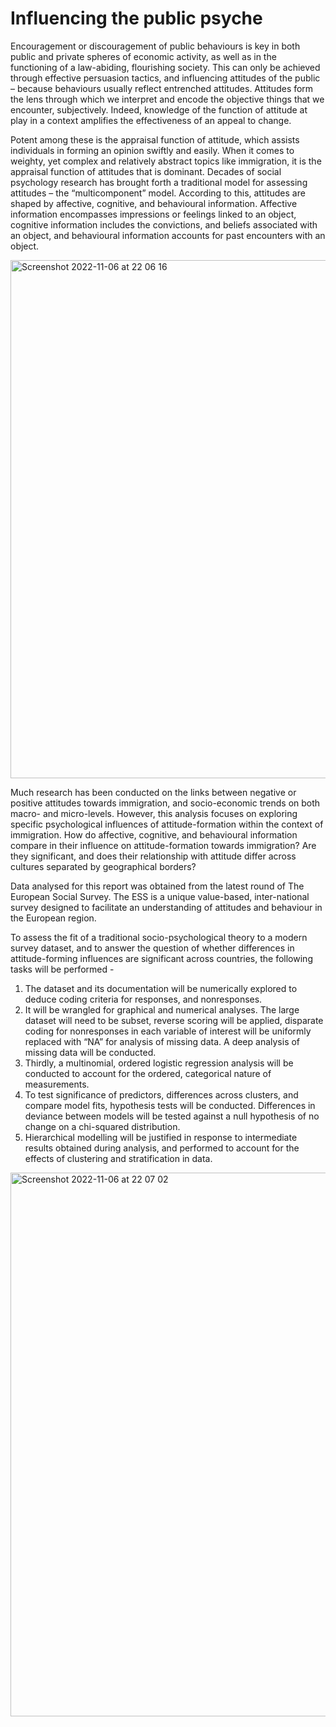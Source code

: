 # Influencing the public psyche

Encouragement or discouragement of public behaviours is key in both public and private
spheres of economic activity, as well as in the functioning of a law-abiding, flourishing
society. This can only be achieved through effective persuasion tactics, and influencing
attitudes of the public – because behaviours usually reflect entrenched attitudes.
Attitudes form the lens through which we interpret and encode the objective things that we
encounter, subjectively. Indeed, knowledge of the function of attitude at play in a context
amplifies the effectiveness of an appeal to change. 

Potent among these is the appraisal function of attitude, which assists individuals in forming an opinion swiftly and easily. When
it comes to weighty, yet complex and relatively abstract topics like immigration, it is the
appraisal function of attitudes that is dominant. Decades of social psychology research has
brought forth a traditional model for assessing attitudes – the “multicomponent” model.
According to this, attitudes are shaped by affective, cognitive, and behavioural information.
Affective information encompasses impressions or feelings linked to an object, cognitive
information includes the convictions, and beliefs associated with an object, and behavioural
information accounts for past encounters with an object.

<img width="829" alt="Screenshot 2022-11-06 at 22 06 16" src="https://user-images.githubusercontent.com/117599272/200197854-534dca44-a9b7-44af-9281-e4df6f4792ee.png">

Much research has been conducted on the links between negative or positive attitudes
towards immigration, and socio-economic trends on both macro- and micro-levels. However,
this analysis focuses on exploring specific psychological influences of attitude-formation
within the context of immigration. How do affective, cognitive, and behavioural information
compare in their influence on attitude-formation towards immigration? Are they significant,
and does their relationship with attitude differ across cultures separated by geographical
borders?

Data analysed for this report was obtained from the latest round of The European Social
Survey. The ESS is a unique value-based, inter-national survey designed to facilitate an
understanding of attitudes and behaviour in the European region.

To assess the fit of a traditional socio-psychological theory to a modern survey dataset, and to
answer the question of whether differences in attitude-forming influences are significant
across countries, the following tasks will be performed - 

1. The dataset and its 
documentation will be numerically explored to deduce coding criteria for responses, and nonresponses.
2. It will be wrangled for graphical and numerical analyses. The large
dataset will need to be subset, reverse scoring will be applied, disparate coding for nonresponses in each variable of interest will be uniformly replaced with “NA” for analysis of
missing data. A deep analysis of missing data will be conducted. 
3. Thirdly, a multinomial,
ordered logistic regression analysis will be conducted to account for the ordered, categorical nature
of measurements. 
4. To test significance of predictors, differences across clusters, and
compare model fits, hypothesis tests will be conducted. Differences in deviance between
models will be tested against a null hypothesis of no change on a chi-squared distribution.
5. Hierarchical modelling will be justified in response to intermediate results obtained
during analysis, and performed to account for the effects of clustering and stratification in
data. 

<img width="870" alt="Screenshot 2022-11-06 at 22 07 02" src="https://user-images.githubusercontent.com/117599272/200197886-b9980956-7553-4fd2-b2c0-f25175fe2ecf.png">
